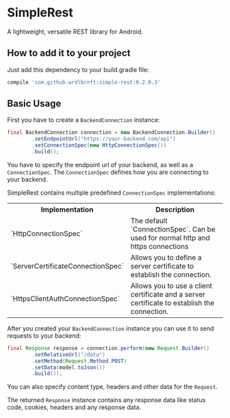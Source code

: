 # SimpleRest

A lightweight, versatile REST library for Android.

## How to add it to your project

Just add this dependency to your build.gradle file:

```groovy
compile 'com.github.wrdlbrnft:simple-rest:0.2.0.3'
```

## Basic Usage

First you have to create a `BackendConnection` instance:

```java
final BackendConnection connection = new BackendConnection.Builder()
        .setEndpointUrl("https://your-backend.com/api")
        .setConnectionSpec(new HttpConnectionSpec())
        .build();
```

You have to specify the endpoint url of your backend, as well as a `ConnectionSpec`. The `ConnectionSpec` defines how you are connecting to your backend.

SimpleRest contains multiple predefined `ConnectionSpec` implementations:
 
<table>
    <tr>
        <th>Implementation</th>
        <th>Description</th>
    </tr>
    <tr>
        <td>`HttpConnectionSpec`</td>
        <td>The default `ConnectionSpec`. Can be used for normal http and https connections</td>
    </tr>
    <tr>
        <td>`ServerCertificateConnectionSpec`</td>
        <td>Allows you to define a server certificate to establish the connection.</td>
    </tr>
    <tr>
        <td>`HttpsClientAuthConnectionSpec`</td>
        <td>Allows you to use a client certificate and a server certificate to establish the connection.</td>
    </tr>
</table>

After you created your `BackendConnection` instance you can use it to send requests to your backend:

```java
final Response response = connection.perform(new Request.Builder()
        .setRelativeUrl("/data")
        .setMethod(Request.Method.POST)
        .setData(model.toJson())
        .build());
```

You can also specify content type, headers and other data for the `Request`.

The returned `Response` instance contains any response data like status code, cookies, headers and any response data. 
